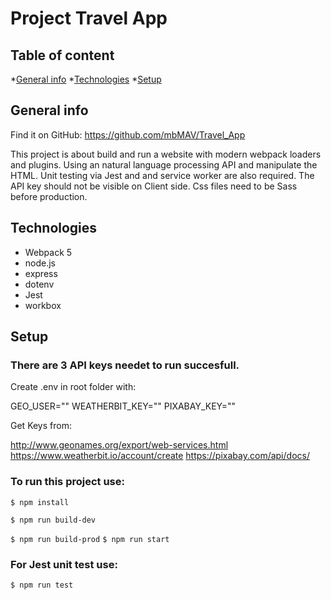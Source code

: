 # Project Travel App

## Table of content
*[General info](#general-info)
*[Technologies](#technologies)
*[Setup](#setup)

## General info

Find it on GitHub: https://github.com/mbMAV/Travel_App

This project is about build and run a website with modern webpack loaders and plugins.
Using an natural language processing API and manipulate the HTML. Unit testing via Jest and and service worker are also required. The API key should not be visible on Client side.
Css files need to be Sass before production.

## Technologies

- Webpack 5
- node.js
- express
- dotenv
- Jest
- workbox

## Setup
### There are 3 API keys needet to run succesfull.
Create .env in root folder with:

GEO_USER=""
WEATHERBIT_KEY=""
PIXABAY_KEY=""

Get Keys from:

http://www.geonames.org/export/web-services.html
https://www.weatherbit.io/account/create
https://pixabay.com/api/docs/

### To run this project use:

`$ npm install`

`$ npm run build-dev`

`$ npm run build-prod`
`$ npm run start`

### For Jest unit test use:

`$ npm run test`